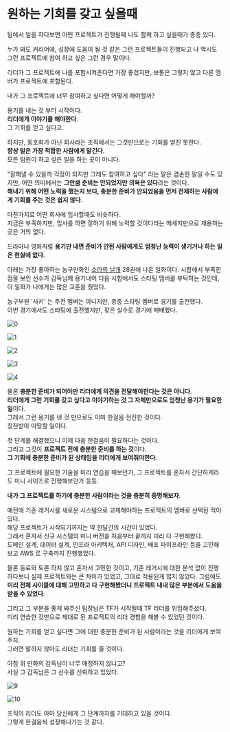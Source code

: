 # 원하는 기회를 갖고 싶을때

팀에서 일을 하다보면 어떤 프로젝트가 진행될때 나도 함께 하고 싶을때가 종종 있다.  
  
누가 봐도 커리어에, 성장에 도움이 될 것 같은 그런 프로젝트들이 진행되고 나 역시도 그런 프로젝트에 참여 하고 싶은 그런 경우 말이다.  
  
리더가 그 프로젝트에 나를 포함시켜준다면 가장 좋겠지만, 보통은 그렇지 않고 다른 멤버가 프로젝트에 포함된다.  
  
내가 그 프로젝트에 너무 참여하고 싶다면 어떻게 해야할까?  
  
용기를 내는 것 부터 시작이다.  
**리더에게 이야기를 해야한다**.  
그 기회를 얻고 싶다고.  
  
하지만, 동호회가 아닌 회사라는 조직에서는 그것만으로는 기회를 얻진 못한다.  
**항상 일은 가장 적합한 사람에게 맡긴다**.  
모든 팀원이 하고 싶은 일을 하는 곳이 아니다.  

"잘해낼 수 있을까 걱정이 되지만 그래도 참여하고 싶다" 라는 말은 겸손한 말일 수도 있지만, 어떤 의미에서는 **그만큼 준비는 안되었지만 의욕은 있다**라는 것이다.  
**해내기 위해 어떤 노력을 했는지 보다, 충분한 준비가 안되었음을 먼저 전제하는 사람에게 기회를 주는 것은 쉽지 않다**.

마찬가지로 어떤 회사에 입사할때도 비슷하다.  
지금은 부족하지만, 입사를 하면 잘하기 위해 노력할 것이다라는 메세지만으로 채용하는 곳은 거의 없다.  
  
드라마나 영화처럼 **용기만 내면 준비가 안된 사람에게도 엄청난 능력이 생기거나 하는 일은 현실에 없다**.  

아래는 가장 좋아하는 농구만화인 [소라의 날개](https://namu.wiki/w/%EC%86%8C%EB%9D%BC%EC%9D%98%20%EB%82%A0%EA%B0%9C#s-4.3) 28권에 나온 일화이다.
시합에서 부족한 점을 보인 선수가 감독님께 용기내어 다음 시합에서도 스타팅 멤버를 부탁하는 것인데, 이 일화가 나에게는 많은 교훈을 줬었다.

농구부원 '사키' 는 주전 멤버는 아니지만, 종종 스타팅 멤버로 경기를 출전했다.  
이번 경기에서도 스타팅에 출전했지만, 잦은 실수로 경기에 패배했다.  

![0](./images/0.jpg)

![1](./images/1.jpg)

![2](./images/2.jpg)

![3](./images/3.jpg)

![4](./images/4.jpg)

물론 **충분한 준비가 되어야만 리더에게 의견을 전달해야한다는 것은 아니다**.  
**리더에게 그런 기회를 갖고 싶다고 이야기하는 것 그 자체만으로도 엄청난 용기가 필요한 일**이다.  
그래서 그런 용기를 낸 것 만으로도 이미 한걸음 전진한 것이다.  
칭찬받아 마땅할 일이다.  
  
첫 단계를 해결했으니 이제 다음 한걸음이 필요하다는 것이다.  
그리고 그것이 **프로젝트 전에 충분한 준비를 하는 것**이다.  
**그 기회에 충분한 준비가 된 상태임을 리더에게 보여줘야한다**.  
  
그 프로젝트에 필요한 기술을 미리 연습을 해보던가,
그 프로젝트를 혼자서 간단하게라도 미니 사이즈로 진행해보던가 등등.  

**내가 그 프로젝트를 하기에 충분한 사람이라는 것을 충분히 증명해보자**.

예전에 기존 레거시를 새로운 시스템으로 교체해야하는 프로젝트의 멤버로 선택된 적이 있다.  
해당 프로젝트가 시작되기까지는 약 한달간의 시간이 있었다.  
그래서 혼자서 신규 시스템의 미니 버전을 처음부터 끝까지 미리 다 구현해봤다.  
도메인 설계, 데이터 설계, 인프라 아키텍처, API 디자인, 배포 파이프라인 등을 고민해보고 AWS 로 구축까지 진행했었다.  
  
물론 동료와 토론 하지 않고 혼자서 고민한 것이고, 기존 레거시에 대한 분석 없이 진행하다보니 실제 프로젝트와는 큰 차이가 있었고, 그대로 적용된게 많지 않았다.
그럼에도 **미리 전체 사이클에 대해 고민하고 다 구현해봤더니 프로젝트 내내 많은 부분에서 도움을 받을 수 있었다**.  
  
그리고 그 부분을 좋게 봐주신 팀장님은 TF가 시작될때 TF 리더를 위임해주셨다.  
미리 연습한 것만으로 제대로 된 프로젝트의 리더 경험을 해볼 수 있었던 것이다.    

원하는 기회를 얻고 싶다면 그에 대한 충분한 준비가 된 사람이라는 것을 리더에게 보여주자.  
그러면 말하지 않아도 리더는 기회를 줄 것이다.

아참 위 만화의 감독님이 너무 매정하지 않냐고?  
사실 그 감독님은 그 선수를 신뢰하고 있었다.

![9](./images/9.png)

![10](./images/10.jpg)

조직의 리더도 아마 당신에게 그 단계까지를 기대하고 있을 것이다.  
그렇게 한걸음씩 성장해나가는 것 같다.